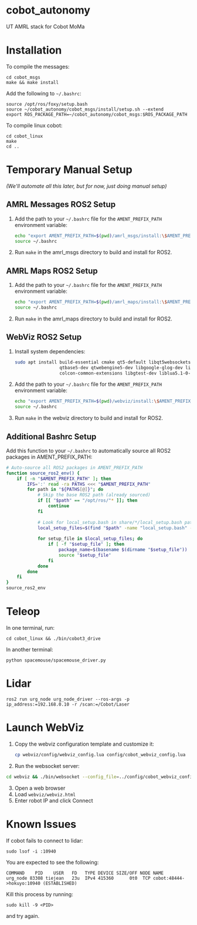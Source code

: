 # cobot_autonomy
UT AMRL stack for Cobot MoMa

# Installation
To compile the messages:
```
cd cobot_msgs
make && make install
```

Add the following to `~/.bashrc`:
```
source /opt/ros/foxy/setup.bash
source ~/cobot_autonomy/cobot_msgs/install/setup.sh --extend
export ROS_PACKAGE_PATH=~/cobot_autonomy/cobot_msgs:$ROS_PACKAGE_PATH
```

To compile linux cobot:
```
cd cobot_linux
make 
cd ..
```

# Temporary Manual Setup
*(We'll automate all this later, but for now, just doing manual setup)*

## AMRL Messages ROS2 Setup
1. Add the path to your `~/.bashrc` file for the `AMENT_PREFIX_PATH` environment variable:
   ```bash
   echo "export AMENT_PREFIX_PATH=$(pwd)/amrl_msgs/install:\$AMENT_PREFIX_PATH" >> ~/.bashrc
   source ~/.bashrc
   ```
2. Run `make` in the amrl_msgs directory to build and install for ROS2.

## AMRL Maps ROS2 Setup
1. Add the path to your `~/.bashrc` file for the `AMENT_PREFIX_PATH` environment variable:
   ```bash
   echo "export AMENT_PREFIX_PATH=$(pwd)/amrl_maps/install:\$AMENT_PREFIX_PATH" >> ~/.bashrc
   source ~/.bashrc
   ```
2. Run `make` in the amrl_maps directory to build and install for ROS2.

## WebViz ROS2 Setup
1. Install system dependencies:
   ```bash
   sudo apt install build-essential cmake qt5-default libqt5websockets5-dev \
                    qtbase5-dev qtwebengine5-dev libgoogle-glog-dev libgflags-dev \
                    colcon-common-extensions libgtest-dev liblua5.1-0-dev
   ```
2. Add the path to your `~/.bashrc` file for the `AMENT_PREFIX_PATH` environment variable:
   ```bash
   echo "export AMENT_PREFIX_PATH=$(pwd)/webviz/install:\$AMENT_PREFIX_PATH" >> ~/.bashrc
   source ~/.bashrc
   ```
3. Run `make` in the webviz directory to build and install for ROS2.

## Additional Bashrc Setup
Add this function to your `~/.bashrc` to automatically source all ROS2 packages in AMENT_PREFIX_PATH:
```bash
# Auto-source all ROS2 packages in AMENT_PREFIX_PATH
function source_ros2_env() {
    if [ -n "$AMENT_PREFIX_PATH" ]; then
        IFS=':' read -ra PATHS <<< "$AMENT_PREFIX_PATH"
        for path in "${PATHS[@]}"; do
            # Skip the base ROS2 path (already sourced)
            if [[ "$path" == "/opt/ros/"* ]]; then
                continue
            fi
            
            # Look for local_setup.bash in share/*/local_setup.bash pattern
            local_setup_files=$(find "$path" -name "local_setup.bash" -path "*/share/*/local_setup.bash" 2>/dev/null)
            
            for setup_file in $local_setup_files; do
                if [ -f "$setup_file" ]; then
                    package_name=$(basename $(dirname "$setup_file"))
                    source "$setup_file"
                fi
            done
        done
    fi
}
source_ros2_env
```

# Teleop
In one terminal, run:
```
cd cobot_linux && ./bin/cobot3_drive
```
In another terminal:
```
python spacemouse/spacemouse_driver.py
```

# Lidar
```
ros2 run urg_node urg_node_driver --ros-args -p ip_address:=192.168.0.10 -r /scan:=/Cobot/Laser
```

# Launch WebViz
1. Copy the webviz configuration template and customize it:
   ```bash
   cp webviz/config/webviz_config.lua config/cobot_webviz_config.lua
   ```
2. Run the websocket server:
```bash
cd webviz && ./bin/websocket --config_file=../config/cobot_webviz_config.lua --v=1
```
3. Open a web browser
4. Load `webviz/webviz.html`
5. Enter robot IP and click Connect

# Known Issues
If cobot fails to connect to lidar:
```
sudo lsof -i :10940
```
You are expected to see the following:
```
COMMAND    PID    USER   FD   TYPE DEVICE SIZE/OFF NODE NAME
urg_node 83308 tiejean   23u  IPv4 415360      0t0  TCP cobot:48444->hokuyo:10940 (ESTABLISHED)
```
Kill this process by running:
```
sudo kill -9 <PID>
```
and try again.